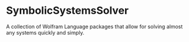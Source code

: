 # SymbolicSystemsSolver
A collection of Wolfram Language packages that allow for solving almost any systems quickly and simply.
